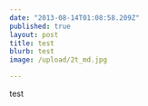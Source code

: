 ```yaml
---
date: "2013-08-14T01:08:58.209Z"
published: true
layout: post
title: test
blurb: test
image: /upload/2t_md.jpg

---
```


test
